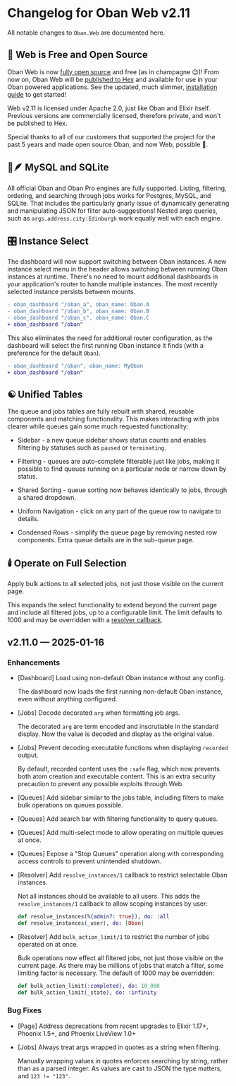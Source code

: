 # Changelog for Oban Web v2.11

All notable changes to `Oban.Web` are documented here.

## 🥂 Web is Free and Open Source

Oban Web is now [fully open source][fos] and free (as in champagne 😉)! From now on, Oban Web will
be [published to Hex][hex] and available for use in your Oban powered applications. See the
updated, much slimmer, [installation guide][ins] to get started!

Web v2.11 is licensed under Apache 2.0, just like Oban and Elixir itself. Previous versions are
commercially licensed, therefore private, and won't be published to Hex.

Special thanks to all of our customers that supported the project for the past 5 years and made
open source Oban, and now Web, possible 💛.

[fos]: https://github.com/oban-bg/oban_web
[hex]: https://hex.pm/packages/oban_web
[ins]: installation.md

## 🐬🪶 MySQL and SQLite

All official Oban and Oban Pro engines are fully supported. Listing, filtering, ordering, and
searching through jobs works for Postgres, MySQL, and SQLite. That includes the particularly
gnarly issue of dynamically generating and manipulating JSON for filter auto-suggestions! Nested
args queries, such as `args.address.city:Edinburgh` work equally well with each engine.

## 🎛️ Instance Select

The dashboard will now support switching between Oban instances. A new instance select menu in the
header allows switching between running Oban instances at runtime. There's no need to mount
additional dashboards in your application's router to handle multiple instances. The most recently
selected instance persists between mounts.

```diff
- oban_dashboard "/oban_a", oban_name: Oban.A
- oban_dashboard "/oban_b", oban_name: Oban.B
- oban_dashboard "/oban_c", oban_name: Oban.C
+ oban_dashboard "/oban"
```

This also eliminates the need for additional router configuration, as the dashboard will select
the first running Oban instance it finds (with a preference for the default `Oban`).

```diff
- oban_dashboard "/oban", oban_name: MyOban
+ oban_dashboard "/oban"
```

## ☯️ Unified Tables

The queue and jobs tables are fully rebuilt with shared, reusable components and matching
functionality. This makes interacting with jobs clearer while queues gain some much requested
functionality:

* Sidebar - a new queue sidebar shows status counts and enables filtering by statuses such as
  `paused` or `terminating`.

* Filtering - queues are auto-complete filterable just like jobs, making it possible to find
  queues running on a particular node or narrow down by status.

* Shared Sorting - queue sorting now behaves identically to jobs, through a shared dropdown. 

* Uniform Navigation - click on any part of the queue row to navigate to details.

* Condensed Rows  - simplify the queue page by removing nested row components. Extra queue details
  are in the sub-queue page.

## 🕯️ Operate on Full Selection

Apply bulk actions to all selected jobs, not just those visible on the current page.

This expands the select functionality to extend beyond the current page and include all filtered
jobs, up to a configurable limit. The limit defaults to 1000 and may be overridden with a [resolver
callback][rsc].

[rsc]: Oban.Web.Resolver.html#c:bulk_action_limit/1

## v2.11.0 — 2025-01-16

### Enhancements

- [Dashboard] Load using non-default Oban instance without any config.

  The dashboard now loads the first running non-default Oban instance, even without anything
  configured.

- [Jobs] Decode decorated `arg` when formatting job args.

  The decorated `arg` are term encoded and inscrutiable in the standard display. Now the value is
  decoded and display as the original value.

- [Jobs] Prevent decoding executable functions when displaying `recorded` output.

  By default, recorded content uses the `:safe` flag, which now prevents both atom creation and
  executable content. This is an extra security precaution to prevent any possible exploits
  through Web.

- [Queues] Add sidebar similar to the jobs table, including filters to make bulk operations on
  queues possible.

- [Queues] Add search bar with filtering functionality to query queues.

- [Queues] Add multi-select mode to allow operating on multiple queues at once.

- [Queues] Expose a "Stop Queues" operation along with corresponding access controls to prevent
  unintended shutdown.

- [Resolver] Add `resolve_instances/1` callback to restrict selectable Oban instances.

  Not all instances should be available to all users. This adds the `resolve_instances/1` callback
  to allow scoping instances by user:

  ```elixir
  def resolve_instances(%{admin?: true}), do: :all
  def resolve_instances(_user), do: [Oban]
  ```

- [Resolver] Add `bulk_action_limit/1` to restrict the number of jobs operated on at once.

  Bulk operations now effect all filtered jobs, not just those visible on the current page. As
  there may be millions of jobs that match a filter, some limiting factor is necessary. The
  default of 1000 may be overridden:

  ```elixir
  def bulk_action_limit(:completed), do: 10_000
  def bulk_action_limit(_state), do: :infinity
  ```

### Bug Fixes

- [Page] Address deprecations from recent upgrades to Elixir 1.17+, Phoenix 1.5+, and Phoenix
  LiveView 1.0+

- [Jobs] Always treat args wrapped in quotes as a string when filtering.

  Manually wrapping values in quotes enforces searching by string, rather than as a parsed
  integer. As values are cast to JSON the type matters, and `123 != "123"`.
